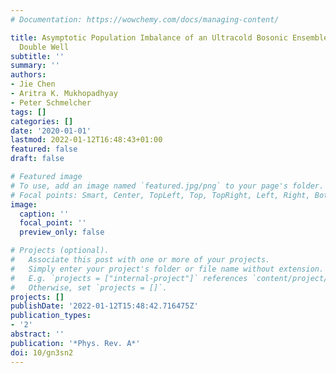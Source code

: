```yaml
---
# Documentation: https://wowchemy.com/docs/managing-content/

title: Asymptotic Population Imbalance of an Ultracold Bosonic Ensemble in a Driven
  Double Well
subtitle: ''
summary: ''
authors:
- Jie Chen
- Aritra K. Mukhopadhyay
- Peter Schmelcher
tags: []
categories: []
date: '2020-01-01'
lastmod: 2022-01-12T16:48:43+01:00
featured: false
draft: false

# Featured image
# To use, add an image named `featured.jpg/png` to your page's folder.
# Focal points: Smart, Center, TopLeft, Top, TopRight, Left, Right, BottomLeft, Bottom, BottomRight.
image:
  caption: ''
  focal_point: ''
  preview_only: false

# Projects (optional).
#   Associate this post with one or more of your projects.
#   Simply enter your project's folder or file name without extension.
#   E.g. `projects = ["internal-project"]` references `content/project/deep-learning/index.md`.
#   Otherwise, set `projects = []`.
projects: []
publishDate: '2022-01-12T15:48:42.716475Z'
publication_types:
- '2'
abstract: ''
publication: '*Phys. Rev. A*'
doi: 10/gn3sn2
---
```

